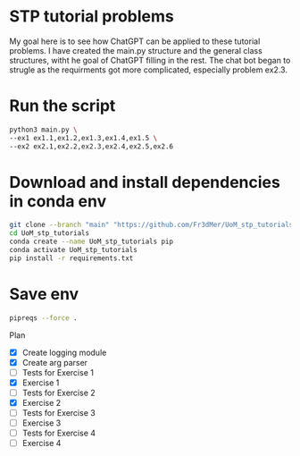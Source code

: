 # STP tutorial problems 


My goal here is to see how ChatGPT can be applied to these tutorial problems. I have created the main.py structure and the general class structures, witht he goal of ChatGPT filling in the rest. The chat bot began to strugle as the requirments got more complicated, especially problem ex2.3.


# Run the script
```bash
python3 main.py \
--ex1 ex1.1,ex1.2,ex1.3,ex1.4,ex1.5 \
--ex2 ex2.1,ex2.2,ex2.3,ex2.4,ex2.5,ex2.6
```


# Download and install dependencies in conda env
```bash
git clone --branch "main" "https://github.com/Fr3dMer/UoM_stp_tutorials.git" 
cd UoM_stp_tutorials
conda create --name UoM_stp_tutorials pip
conda activate UoM_stp_tutorials
pip install -r requirements.txt
```

# Save env
```bash
pipreqs --force . 
```

Plan 
- [x] Create logging module
- [x] Create arg parser
- [ ] Tests for Exercise 1 
- [x] Exercise 1
- [ ] Tests for Exercise 2 
- [x] Exercise 2
- [ ] Tests for Exercise 3 
- [ ] Exercise 3
- [ ] Tests for Exercise 4 
- [ ] Exercise 4 